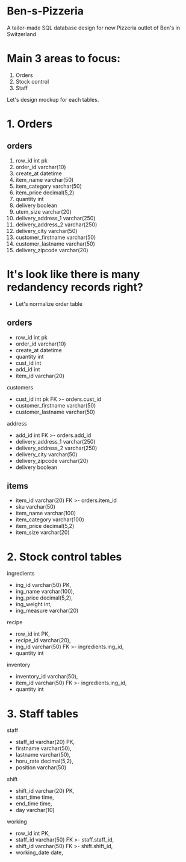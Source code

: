 # Ben-s-Pizzeria
A tailor-made SQL database design for new Pizzeria outlet of Ben's in Switzerland

# Main 3 areas to focus:
1. Orders
2. Stock control
3. Staff

Let's design mockup for each tables.

# 1. Orders

orders
-
1. row_id int pk
2. order_id varchar(10)
3. create_at datetime
4. item_name varchar(50)
5. item_category varchar(50)
6. item_price decimal(5,2)
7. quantity int
8. delivery boolean
9. utem_size varchar(20)
10. delivery_address_1 varchar(250)
11. delivery_address_2 varchar(250)
12. delivery_city varchar(50)
13. customer_firstname varchar(50)
14. customer_lastname varchar(50)
15. delivery_zipcode varchar(20)

# It's look like there is many redandency records right?

- Let's normalize order table

orders
-
- row_id int pk
- order_id varchar(10)
- create_at datetime
- quantity int
- cust_id int
- add_id int
- item_id varchar(20)

customers

- cust_id int pk FK >- orders.cust_id
- customer_firstname varchar(50)
- customer_lastname varchar(50)

address

- add_id int FK >- orders.add_id
- delivery_address_1 varchar(250)
- delivery_address_2 varchar(250)
- delivery_city varchar(50)
- delivery_zipcode varchar(20)
- delivery boolean

items
-
- item_id varchar(20) FK >- orders.item_id
- sku varchar(50)
- item_name varchar(100)
- item_category varchar(100)
- item_price decimal(5,2)
- item_size varchar(20)

# 2. Stock control tables

ingredients

- ing_id varchar(50) PK,
- ing_name varchar(100),
- ing_price decimal(5,2),
- ing_weight int,
- ing_measure varchar(20)

recipe

- row_id int PK,
- recipe_id varchar(20),
- ing_id varchar(50) FK >- ingredients.ing_id,
- quantity int

inventory

- inventory_id varchar(50),
- item_id varchar(50) FK >- ingredients.ing_id,
- quantity int

# 3. Staff tables

staff

- staff_id varchar(20) PK,
- firstname varchar(50),
- lastname varchar(50),
- horu_rate decimal(5,2),
- position varchar(50)

shift

- shift_id varchar(20) PK,
- start_time time,
- end_time time,
- day varchar(10)

working

- row_id int PK,
- staff_id varchar(50) FK >- staff.staff_id,
- shift_id varchar(50) FK >- shift.shift_id,
- working_date date,





